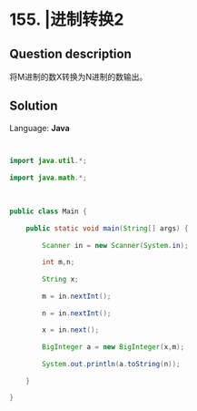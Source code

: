 # 155. |进制转换2

## Question description


将M进制的数X转换为N进制的数输出。


## Solution

Language: **Java**

```Java


import java.util.*;
 
import java.math.*;
 
 
 
public class Main {
 
    public static void main(String[] args) {
 
        Scanner in = new Scanner(System.in);
 
        int m,n;
 
        String x;
 
        m = in.nextInt();
 
        n = in.nextInt();
 
        x = in.next();
 
        BigInteger a = new BigInteger(x,m);
 
        System.out.println(a.toString(n));
 
    }
 
}
```


